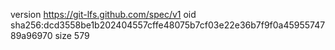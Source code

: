 version https://git-lfs.github.com/spec/v1
oid sha256:dcd3558be1b202404557cffe48075b7cf03e22e36b7f9f0a4595574789a96970
size 579
